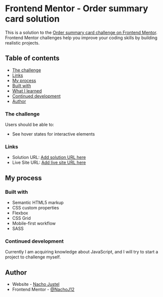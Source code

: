 # Frontend Mentor - Order summary card solution

This is a solution to the [Order summary card challenge on Frontend Mentor](https://www.frontendmentor.io/challenges/order-summary-component-QlPmajDUj). Frontend Mentor challenges help you improve your coding skills by building realistic projects. 

## Table of contents

  - [The challenge](#the-challenge)
  - [Links](#links)
  - [My process](#my-process)
  - [Built with](#built-with)
  - [What I learned](#what-i-learned)
  - [Continued development](#continued-development)
  - [Author](#author)

### The challenge
Users should be able to:

- See hover states for interactive elements


### Links
- Solution URL: [Add solution URL here](https://your-solution-url.com)
- Live Site URL: [Add live site URL here](https://nachoj12.github.io/Order-summary-component/)

## My process


### Built with
- Semantic HTML5 markup
- CSS custom properties
- Flexbox
- CSS Grid
- Mobile-first workflow
- SASS

### Continued development
Currently I am acquiring knowledge about JavaScript, and I will try to start a project to challenge myself.

## Author
- Website - [Nacho Justel](https://www.your-site.com)
- Frontend Mentor - [@NachoJ12](https://www.frontendmentor.io/profile/NachoJ12)





